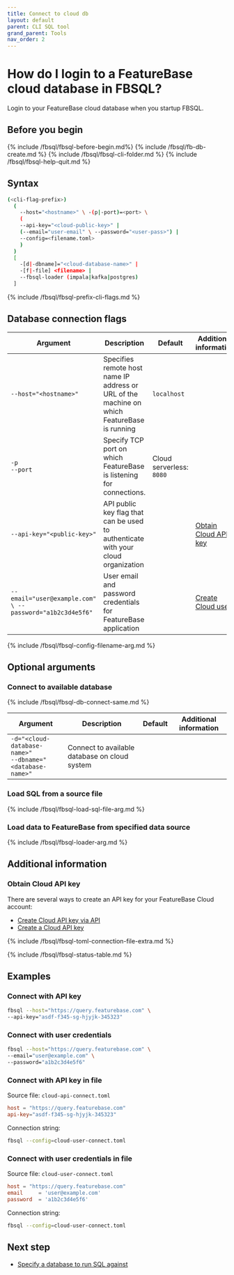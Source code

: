 ```yaml
---
title: Connect to cloud db
layout: default
parent: CLI SQL tool
grand_parent: Tools
nav_order: 2
---
```


# How do I login to a FeatureBase cloud database in FBSQL?

Login to your FeatureBase cloud database when you startup FBSQL.

## Before you begin

{% include /fbsql/fbsql-before-begin.md%}
{% include /fbsql/fb-db-create.md %}
{% include /fbsql/fbsql-cli-folder.md %}
{% include /fbsql/fbsql-help-quit.md %}

## Syntax

```sh
(<cli-flag-prefix>)
  (
    --host="<hostname>" \ -(p|-port)=<port> \
    (
    --api-key="<cloud-public-key>" |
    (--email="user-email" \ --password="<user-pass>") |
    --config=<filename.toml>
    )
  )
  [
    -[d|-dbname]="<cloud-database-name>" |
    -[f|-file] <filename> |
    --fbsql-loader (impala|kafka|postgres)
  ]
```

{% include /fbsql/fbsql-prefix-cli-flags.md %}

## Database connection flags

| Argument | Description | Default | Additional information |
|---|---|---|---|
| `--host="<hostname>"` | Specifies remote host name IP address or URL of the machine on which FeatureBase is running | `localhost` | |
| `-p`<br>`--port` | Specify TCP port on which FeatureBase is listening for connections. | Cloud serverless: `8080` |  |
| `--api-key="<public-key>"` | API public key flag that can be used to authenticate with your cloud organization |  | [Obtain Cloud API key](#obtain-cloud-api-key-additional) |
| `--email="user@example.com" \ --password="a1b2c3d4e5f6"` | User email and password credentials for FeatureBase application |  | [Create Cloud users](/docs/cloud/cloud-users/cloud-users-manage) |
{% include /fbsql/fbsql-config-filename-arg.md %}
<!-- Waiting for confirmation on these
--client-id string      Cognito Client ID for FeatureBase Cloud access. (default "6i2gs7mu215ab23cnvmshdoq6t")
--region string         Cloud region for FeatureBase Cloud access (e.g. us-east-2). (default "us-east-2")
| `--org-id` | Specified the Organization ID to use. Organizations are a concept used in FeatureBase Cloud, and in that case they are determined automatically based on user authorization. They are exposed here in case on-prem installations want to mimic that functionality. | |
-->

## Optional arguments

### Connect to available database

{% include /fbsql/fbsql-db-connect-same.md %}

| Argument | Description | Default | Additional information |
|---|---|---|---|
|`-d="<cloud-database-name>"`<br/>`--dbname="<database-name>"` | Connect to available database on cloud system |  |  |

### Load SQL from a source file

{% include /fbsql/fbsql-load-sql-file-arg.md %}

### Load data to FeatureBase from specified data source

{% include /fbsql/fbsql-loader-arg.md %}

## Additional information

### Obtain Cloud API key

There are several ways to create an API key for your FeatureBase Cloud account:

* [Create Cloud API key via API](https://api-docs-featurebase-cloud.redoc.ly/latest#operation/postKey)
* [Create a Cloud API key](/docs/cloud/cloud-auth/cloud-auth-manage)

{% include /fbsql/fbsql-toml-connection-file-extra.md %}

{% include /fbsql/fbsql-status-table.md %}

## Examples

### Connect with API key

```sh
fbsql --host="https://query.featurebase.com" \
--api-key="asdf-f345-sg-hjyjk-345323"
```

### Connect with user credentials

```sh
fbsql --host="https://query.featurebase.com" \
--email="user@example.com" \
--password="a1b2c3d4e5f6"
```

### Connect with API key in file

Source file: `cloud-api-connect.toml`
```toml
host = "https://query.featurebase.com"
api-key="asdf-f345-sg-hjyjk-345323"
```
Connection string:
```sh
fbsql --config=cloud-user-connect.toml
```

### Connect with user credentials in file

Source file: `cloud-user-connect.toml`
```toml
host = "https://query.featurebase.com"
email     = 'user@example.com'
password  = 'a1b2c3d4e5f6'
```
Connection string:
```sh
fbsql --config=cloud-user-connect.toml
```

## Next step

* [Specify a database to run SQL against](/docs/tools/fbsql/fbsql-running-sql)
